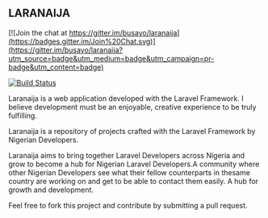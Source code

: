 ## LARANAIJA

[![Join the chat at https://gitter.im/busayo/laranaija](https://badges.gitter.im/Join%20Chat.svg)](https://gitter.im/busayo/laranaija?utm_source=badge&utm_medium=badge&utm_campaign=pr-badge&utm_content=badge)

[![Build Status](https://travis-ci.org/busayo/laranaija.svg)](https://travis-ci.org/busayo/laranaija)

Laranaija is a web application developed with the Laravel Framework. I believe development must be an enjoyable, creative experience to be truly fulfilling.

Laranaija is a repository of projects crafted with the Laravel Framework by Nigerian Developers.

Laranaija aims to bring together Laravel Developers across Nigeria and grow to become a hub for Nigerian Laravel Developers.A community where other Nigerian Developers see what their fellow counterparts in thesame country are working on and get to be able to contact them easily. A hub for growth and development.

Feel free to fork this project and contribute by submitting a pull request.